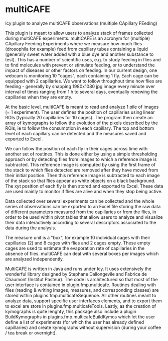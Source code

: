 # multiCAFE
Icy plugin to analyze multiCAFE observations (multiple CApillary FEeding)

This plugin is meant to allow users to analyze stack of frames collected during multiCAFE experiments. multiCAFE is an acronym for (multiple) CApillary Feeding Experiments where we measure how much flies (drosophila for example) feed from capillary tubes containing a liquid (generally sweet water added with a blue dye and another substance to test). This has a number of scientific uses, e.g. to study feeding in flies and to find molecules with prevent or stimulate feeding, or to understand the impact of diseases or other factors on feeding. In our current design, one webcam is monitoring 10 "cages", each containing 1 fly. Each cage can be equipped with 2 capillaries. We want to follow throughout time how flies are feeding - generally by snapping 1980x1080 jpg image every minute over interval of times ranging from 1 h to several days, eventually renewing the capillaries when they are empty.

At the basic level, multiCAFE is meant to read and analyze 1 pile of images (= 1 experiment). The user defines the position of capillaries using linear ROIs (typically 20 capillaries for 10 cages). The program then create an array of kymographs to follow the evolution of the pixels described by the ROIs, ie to follow the consumption in each capillary. The top and bottom level of each capillary can be detected and the measures saved and exported to Excel.

We can follow the position of each fly in their cages across time with another set of routines. This is done either by using a simple thresholding approach or by detecting flies from images to which a reference image is subtracted. This reference image is computed by using the first frame of the stack to which flies detected are removed after they have moved from their initial position. Then this reference image is subtracted to each image of the stack so that flies appear as white objects on a black background. The xyt position of each fly is then stored and exported to Excel. These data are used mainly to monitor if flies are alive and when they stop being active.

Data collected over several experiments can be collected and the whole series of observations can be exported to an Excel file storing the raw data of different parameters measured from the capillaries or from the flies, in order to be used within pivot tables that allow users to analyze and visualize their data interactively according to several descriptors associated to the data during the analysis.

The measure unit is a "box", for example 10 individual cages with their capillaries (2) and 8 cages with flies and 2 cages empty. These empty cages are used to estimate the evaporation rate of capillaries in the absence of flies. multiCAFE can deal with several boxes per images which are analyzed independently. 

MultiCAFE is written in Java and runs under Icy. It uses extensively the wonderful library designed by Stephane Dallongevile and Fabrice de Chaumont (Institut Pasteur). The code is architectured so that most of the user interface is contained in plugin.fmp.multicafe. Routines dealing with files (reading & writing images, measures, and corresponding classes) are stored within plugins.fmp.multicafeSequence. All other routines meant to analyze data, support specific user interfaces elements, and to export them to excel are store in plugins.fmp.multicafeTools. Lastly, as the creation of kymographs is quite lenghty, this package also include a plugin BuildKymographs in plugins.fmp.multicafeBuildKymos which let the user define a list of experiments (for which the user has already defined capillaries) and create kymographs without supervision (during your coffee / tea break or overnight). 
